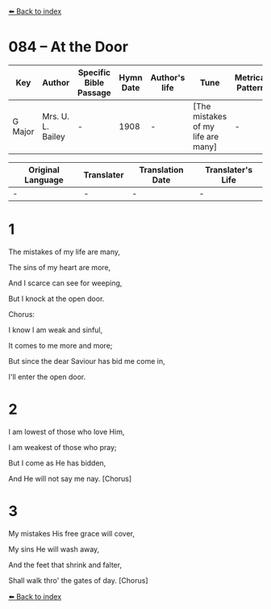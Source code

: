 [⬅️ Back to index](../README.md)

# 084 – At the Door

Key | Author   | Specific Bible Passage     |Hymn Date |Author's life |Tune |Metrical Pattern   |Composer/Source
-- | --------- | ---------------------------|----------|--------------|-----|-------------------|-------------  
G Major |Mrs. U. L. Bailey |- |1908 |- |[The mistakes of my life are many] |- |Rev. Robert Lowry

Original Language | Translater | Translation Date   | Translater's Life  
----------------- | --------- | --------------------|-------------     
\- |- |- |-




# 1

The mistakes of my life are many,

The sins of my heart are more,

And I scarce can see for weeping,

But I knock at the open door.



Chorus:

I know I am weak and sinful,

It comes to me more and more;

But since the dear Saviour has bid me come in,

I'll enter the open door.



# 2

I am lowest of those who love Him,

I am weakest of those who pray;

But I come as He has bidden,

And He will not say me nay.  [Chorus]



# 3

My mistakes His free grace will cover,

My sins He will wash away,

And the feet that shrink and falter,

Shall walk thro' the gates of day.  [Chorus]

[⬅️ Back to index](../README.md)
